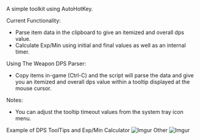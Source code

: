 A simple toolkit using AutoHotKey.


Current Functionality:
 - Parse item data in the clipboard to give an itemized and overall dps value.
 - Calculate Exp/Min using initial and final values as well as an internal timer.
 
 
Using The Weapon DPS Parser:
 - Copy items in-game (Ctrl-C) and the script will parse the data and give you an
	itemized and overall dps value within a tooltip displayed at the mouse cursor.
 

Notes:
 - You can adjust the tooltip timeout values from the system tray icon menu.
 
 
 
Example of DPS ToolTips and Exp/Min Calculator
![Imgur](http://i.imgur.com/2VIqWKF.png)
Other
![Imgur](http://i.imgur.com/MRIEeGp.png)
